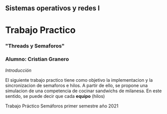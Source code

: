 ## Sistemas operativos y redes I ##
# Trabajo Practico #
### "Threads y Semaforos"  ###

### Alumno: Cristian Granero ###

_*Introducción*_

  El siguiente trabajo practico tiene como objetivo la implementacion y la sincronizacion de semaforos e hilos. A partir de ello, se propone una simulacion de una competencia de cocinar sandwichs de milanesa. 
  En este sentido, se puede decir que cada __equipo__ (hilos)
  

Trabajo Práctico Semáforos primer semestre año 2021
